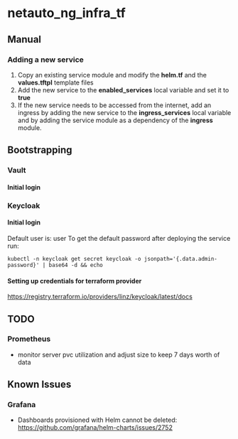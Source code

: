 # netauto_ng_infra_tf

## Manual
### Adding a new service
1. Copy an existing service module and modify the **helm.tf** and the **values.tftpl** template files
2. Add the new service to the **enabled_services** local variable and set it to **true**
3. If the new service needs to be accessed from the internet, add an ingress by adding the new service to the **ingress_services** local variable and by adding the service module as a dependency of the **ingress** module.

## Bootstrapping
### Vault
#### Initial login


### Keycloak
#### Initial login
Default user is: user
To get the default password after deploying the service run:
```
kubectl -n keycloak get secret keycloak -o jsonpath='{.data.admin-password}' | base64 -d && echo
```

#### Setting up credentials for terraform provider
https://registry.terraform.io/providers/linz/keycloak/latest/docs

## TODO
### Prometheus
- monitor server pvc utilization and adjust size to keep 7 days worth of data

## Known Issues
### Grafana
- Dashboards provisioned with Helm cannot be deleted: https://github.com/grafana/helm-charts/issues/2752
